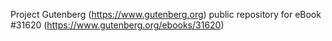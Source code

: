 Project Gutenberg (https://www.gutenberg.org) public repository for eBook #31620 (https://www.gutenberg.org/ebooks/31620)

